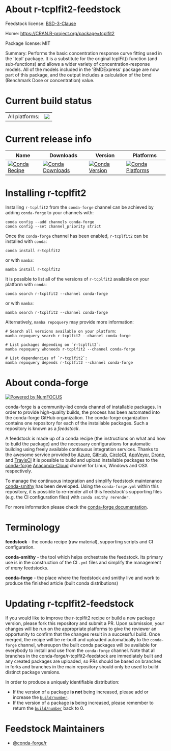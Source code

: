 About r-tcplfit2-feedstock
==========================

Feedstock license: [BSD-3-Clause](https://github.com/conda-forge/r-tcplfit2-feedstock/blob/main/LICENSE.txt)

Home: https://CRAN.R-project.org/package=tcplfit2

Package license: MIT

Summary: Performs the basic concentration response curve fitting used in the 'tcpl' package. It is a substitute for the original tcplFit() function (and sub-functions) and allows a wider variety of concentration-response models. All of the models included in the 'BMDExpress' package are now part of this package, and the output includes a calculation of the bmd (Benchmark Dose or concentration) value.

Current build status
====================


<table><tr><td>All platforms:</td>
    <td>
      <a href="https://dev.azure.com/conda-forge/feedstock-builds/_build/latest?definitionId=17230&branchName=main">
        <img src="https://dev.azure.com/conda-forge/feedstock-builds/_apis/build/status/r-tcplfit2-feedstock?branchName=main">
      </a>
    </td>
  </tr>
</table>

Current release info
====================

| Name | Downloads | Version | Platforms |
| --- | --- | --- | --- |
| [![Conda Recipe](https://img.shields.io/badge/recipe-r--tcplfit2-green.svg)](https://anaconda.org/conda-forge/r-tcplfit2) | [![Conda Downloads](https://img.shields.io/conda/dn/conda-forge/r-tcplfit2.svg)](https://anaconda.org/conda-forge/r-tcplfit2) | [![Conda Version](https://img.shields.io/conda/vn/conda-forge/r-tcplfit2.svg)](https://anaconda.org/conda-forge/r-tcplfit2) | [![Conda Platforms](https://img.shields.io/conda/pn/conda-forge/r-tcplfit2.svg)](https://anaconda.org/conda-forge/r-tcplfit2) |

Installing r-tcplfit2
=====================

Installing `r-tcplfit2` from the `conda-forge` channel can be achieved by adding `conda-forge` to your channels with:

```
conda config --add channels conda-forge
conda config --set channel_priority strict
```

Once the `conda-forge` channel has been enabled, `r-tcplfit2` can be installed with `conda`:

```
conda install r-tcplfit2
```

or with `mamba`:

```
mamba install r-tcplfit2
```

It is possible to list all of the versions of `r-tcplfit2` available on your platform with `conda`:

```
conda search r-tcplfit2 --channel conda-forge
```

or with `mamba`:

```
mamba search r-tcplfit2 --channel conda-forge
```

Alternatively, `mamba repoquery` may provide more information:

```
# Search all versions available on your platform:
mamba repoquery search r-tcplfit2 --channel conda-forge

# List packages depending on `r-tcplfit2`:
mamba repoquery whoneeds r-tcplfit2 --channel conda-forge

# List dependencies of `r-tcplfit2`:
mamba repoquery depends r-tcplfit2 --channel conda-forge
```


About conda-forge
=================

[![Powered by
NumFOCUS](https://img.shields.io/badge/powered%20by-NumFOCUS-orange.svg?style=flat&colorA=E1523D&colorB=007D8A)](https://numfocus.org)

conda-forge is a community-led conda channel of installable packages.
In order to provide high-quality builds, the process has been automated into the
conda-forge GitHub organization. The conda-forge organization contains one repository
for each of the installable packages. Such a repository is known as a *feedstock*.

A feedstock is made up of a conda recipe (the instructions on what and how to build
the package) and the necessary configurations for automatic building using freely
available continuous integration services. Thanks to the awesome service provided by
[Azure](https://azure.microsoft.com/en-us/services/devops/), [GitHub](https://github.com/),
[CircleCI](https://circleci.com/), [AppVeyor](https://www.appveyor.com/),
[Drone](https://cloud.drone.io/welcome), and [TravisCI](https://travis-ci.com/)
it is possible to build and upload installable packages to the
[conda-forge](https://anaconda.org/conda-forge) [Anaconda-Cloud](https://anaconda.org/)
channel for Linux, Windows and OSX respectively.

To manage the continuous integration and simplify feedstock maintenance
[conda-smithy](https://github.com/conda-forge/conda-smithy) has been developed.
Using the ``conda-forge.yml`` within this repository, it is possible to re-render all of
this feedstock's supporting files (e.g. the CI configuration files) with ``conda smithy rerender``.

For more information please check the [conda-forge documentation](https://conda-forge.org/docs/).

Terminology
===========

**feedstock** - the conda recipe (raw material), supporting scripts and CI configuration.

**conda-smithy** - the tool which helps orchestrate the feedstock.
                   Its primary use is in the construction of the CI ``.yml`` files
                   and simplify the management of *many* feedstocks.

**conda-forge** - the place where the feedstock and smithy live and work to
                  produce the finished article (built conda distributions)


Updating r-tcplfit2-feedstock
=============================

If you would like to improve the r-tcplfit2 recipe or build a new
package version, please fork this repository and submit a PR. Upon submission,
your changes will be run on the appropriate platforms to give the reviewer an
opportunity to confirm that the changes result in a successful build. Once
merged, the recipe will be re-built and uploaded automatically to the
`conda-forge` channel, whereupon the built conda packages will be available for
everybody to install and use from the `conda-forge` channel.
Note that all branches in the conda-forge/r-tcplfit2-feedstock are
immediately built and any created packages are uploaded, so PRs should be based
on branches in forks and branches in the main repository should only be used to
build distinct package versions.

In order to produce a uniquely identifiable distribution:
 * If the version of a package **is not** being increased, please add or increase
   the [``build/number``](https://docs.conda.io/projects/conda-build/en/latest/resources/define-metadata.html#build-number-and-string).
 * If the version of a package **is** being increased, please remember to return
   the [``build/number``](https://docs.conda.io/projects/conda-build/en/latest/resources/define-metadata.html#build-number-and-string)
   back to 0.

Feedstock Maintainers
=====================

* [@conda-forge/r](https://github.com/conda-forge/r/)

